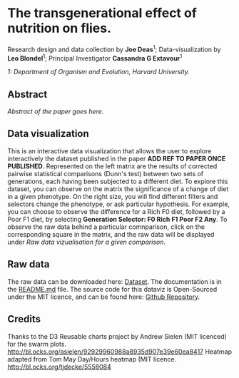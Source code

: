 # The transgenerational effect of nutrition on flies.

Research design and data collection by **Joe Deas**<sup>1</sup>; Data-visualization by **Leo Blondel**<sup>1</sup>;
Principal Investigator **Cassandra G Extavour**<sup>1</sup>

*1: Department of Organism and Evolution, Harvard University.*

## Abstract

*Abstract of the paper goes here.*

## Data visualization

 This is an interactive data visualization that allows the user to explore interactively the dataset published in the paper **ADD REF TO PAPER ONCE PUBLISHED**.
 Represented on the left matrix are the results of corrected pairwise statistical comparisons (Dunn's test) between two sets of generations, each having been subjected to a different diet.
 To explore this dataset, you can observe on the matrix the significance of a change of diet in a given phenotype. On the right size, you will find different filters and selectors change the phenotype, or ask particular hypothesis.
 For example, you can choose to observe the difference for a Rich F0 diet, followed by a Poor F1 diet, by selecting **Generation Selector: F0 Rich F1 Poor F2 Any**.
 To observe the raw data behind a particular comnparison, click on the corresponding square in the matrix, and the raw data will be displayed under *Raw data vizualisation for a given comparison*.

## Raw data

The raw data can be downloaded here: <a href="./dataset/dataset.zip">Dataset</a>. The documentation is in the <a href="https://github.com/extavourlab/TransgenerationalEffectOfNutrition/tree/master/dataset">README.md</a> file. The source code for this dataviz is Open-Sourced under the MIT licence, and can be found here: <a href="https://github.com/extavourlab/TransgenerationalEffectOfNutrition">Github Repository</a>.

## Credits

Thanks to the D3 Reusable charts project by Andrew Sielen (MIT licenced) for the swarm plots. http://bl.ocks.org/asielen/92929960988a8935d907e39e60ea8417
Heatmap adapted from Tom May Day/Hours heatmap (MIT licence. http://bl.ocks.org/tjdecke/5558084
